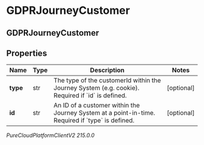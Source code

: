 # GDPRJourneyCustomer

## GDPRJourneyCustomer

## Properties

|Name | Type | Description | Notes|
|------------ | ------------- | ------------- | -------------|
| **type** | str | The type of the customerId within the Journey System (e.g. cookie). Required if &#x60;id&#x60; is defined. | [optional] |
| **id** | str | An ID of a customer within the Journey System at a point-in-time. Required if &#x60;type&#x60; is defined. | [optional] |



_PureCloudPlatformClientV2 215.0.0_
